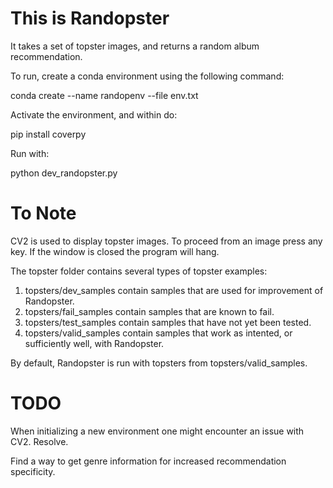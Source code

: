 # This is Randopster

It takes a set of topster images, and returns a random album recommendation.

To run, create a conda environment using the following command:

conda create --name randopenv --file env.txt

Activate the environment, and within do:

pip install coverpy

Run with:

python dev_randopster.py

# To Note

CV2 is used to display topster images. To proceed from an image press any key. If the window is closed the program will hang. 

The topster folder contains several types of topster examples:

1. topsters/dev_samples contain samples that are used for improvement of Randopster. 
2. topsters/fail_samples contain samples that are known to fail. 
3. topsters/test_samples contain samples that have not yet been tested.
4. topsters/valid_samples contain samples that work as intented, or sufficiently well, with Randopster. 

By default, Randopster is run with topsters from topsters/valid_samples. 

# TODO

When initializing a new environment one might encounter an issue with CV2. Resolve. 

Find a way to get genre information for increased recommendation specificity. 
